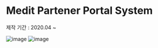 # Medit Partener Portal System 

제작 기간 : 2020.04 ~



![image](https://user-images.githubusercontent.com/18201794/88038712-9472e980-cb81-11ea-83c7-b8c84dbfad22.png)
![image](https://user-images.githubusercontent.com/18201794/88135284-a310dd80-cc21-11ea-91e3-95f56f4fde0d.png)
